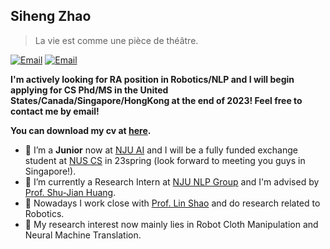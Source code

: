 </a>

## Siheng Zhao


> La vie est comme une pièce de théâtre.

[![Email](https://img.shields.io/badge/-zhaosh@smail.nju.edu.cn-911318?style=flat-square&logo=Mail.RU&logoColor=white&labelColor=c14438)](mailto:zhaosh@smail.nju.edu.cn)
[![Email](https://img.shields.io/badge/-zhaosiheng@u.nus.edu-911318?style=flat-square&logo=Mail.RU&logoColor=white&labelColor=c14438)](mailto:zhaosiheng@u.nus.edu)

**I'm actively looking for RA position in Robotics/NLP and I will begin applying for CS Phd/MS in the United States/Canada/Singapore/HongKong at the end of 2023! Feel free to contact me by email!**

**You can download my cv at [here](https://hilbert-johnson.github.io/files/cv.pdf).**

- 🔭 I’m a **Junior** now at [NJU AI](https://ai.nju.edu.cn) and I will be a fully funded exchange student at [NUS CS](https://www.comp.nus.edu.sg/cs/) in 23spring (look forward to meeting you guys in Singapore!).
- 🌱 I’m currently a Research Intern at [NJU NLP Group](http://nlp.nju.edu.cn/homepage/) and I'm advised by [Prof. Shu-Jian Huang](http://nlp.nju.edu.cn/huangsj/).
- 🤩 Nowadays I work close with [Prof. Lin Shao](https://linsats.github.io/) and do research related to Robotics.
- 🤔 My research interest now mainly lies in Robot Cloth Manipulation and Neural Machine Translation.
